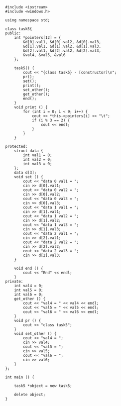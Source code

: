 ﻿```
#include <iostream>
#include <windows.h>

using namespace std;

class task5{
public:
	int *pointers[12] = {
		&d[0].val1, &d[0].val2, &d[0].val3,
		&d[1].val1, &d[1].val2, &d[1].val3,
		&d[2].val1, &d[2].val2, &d[2].val3,
		&val4, &val5, &val6
	};
		
	task5() {
		cout << "{class task5} - [constructor]\n";	
		pr();
		set();
		print();
		set_other();
		get_other();
		end();
	}
	void print () {
		for (int i = 0; i < 9; i++) {
			cout << *this->pointers[i] << "\t";
			if (i % 3 == 2) {
				cout << endl;
			} 
		}
	}
	
protected:
	struct data {
		int val1 = 0;
		int val2 = 0;
		int val3 = 0;
	};
	data d[3];
	void set () {
		cout << "data 0 val1 = ";
		cin >> d[0].val1;
		cout << "data 0 val2 = ";
		cin >> d[0].val2;
		cout << "data 0 val3 = ";
		cin >> d[0].val3;
		cout << "data 1 val1 = ";
		cin >> d[1].val1;
		cout << "data 1 val2 = ";
		cin >> d[1].val2;
		cout << "data 1 val3 = ";
		cin >> d[1].val3;
		cout << "data 2 val1 = ";
		cin >> d[2].val1;
		cout << "data 2 val2 = ";
		cin >> d[2].val2;
		cout << "data 2 val3 = ";
		cin >> d[2].val3;
	}
	
	void end () {
		cout << "End" << endl;
	}
private:
	int val4 = 0;
	int val5 = 0;
	int val6 = 0;
	get_other () {
		cout << "val4 = " << val4 << endl;
		cout << "val5 = " << val5 << endl;
		cout << "val6 = " << val6 << endl;
	}
	void pr () {
		cout << "class task5";
	}
	void set_other () {
		cout << "val4 = ";
		cin >> val4;
		cout << "val5 = ";
		cin >> val5;
		cout << "val6 = ";
		cin >> val6;
	}
};

int main () {
	
	task5 *object = new task5;
	
	delete object;
}

```
